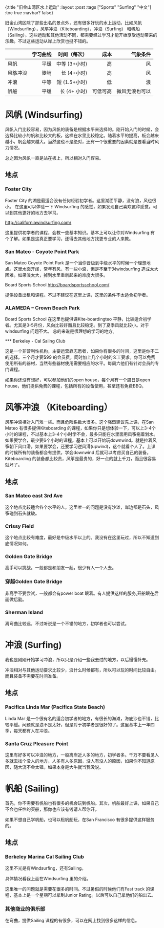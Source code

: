 {:title "旧金山湾区水上运动"
 :layout :post
 :tags ["Sports" "Surfing" "中文"]
 :toc true
 :navbar? false}

旧金山湾区除了那些出名的景点外，还有很多好玩的水上运动。比如风帆（Windsurfing），风筝冲浪（Kiteboarding），冲浪（Surfing） 和帆船（Sailing）。这些运动和其他活动不同，都需要经过学习才能开始享受运动带来的乐趣。不过这些运动从岸上欣赏也挺不错的。

|  | 学习曲线 | 时间（每次）   | 成本     | 气象条件       |
| :-- | --: | --: | --: | --: |
| 风帆     | 平缓     | 中等 (3+小时) | 高       | 风             |
| 风筝冲浪 | 陡峭     | 长 (4+小时)   | 高       | 风             |
| 冲浪     | 中等     | 短 (1.5+小时) | 低       | 浪             |
| 帆船     | 平缓     | 长 (4+ 小时)  | 可低可高 | 微风无浪也可以 |


# 风帆 (Windsurfing)

风帆入门比较容易，因为风帆的装备是根据水平来选择的。刚开始入门的时候，会选择比较小的帆和比较大的板，这样在水里比较稳定。随着水平的提高，板会越来越小，帆会越来越大。当然这也不是绝对，还有一个很重要的因素就是要看当时风力情况。

总之因为风帆一直是站在板上，所以相对入门容易。

## 地点
### Foster City

Foster City 的湖是最适合没有任何经验初学者。这里湖面平静，没有浪，风也很小。 在这里可以体验一下 Windsurfing 的感觉，如果发现自己喜欢这种感觉，可以到其他更好的地方去学习。

http://californiawindsurfing.com/

这里提供初学者的课程，会教一些基本知识。基本上可以让你对Windsurfing 有个了解。如果是这真正要学习，还得去其他地方找更专业的人来教。

### San Mateo - Coyote Point Park

San Mateo Coyote Point Park 是一个当你晋级到中级水平的时候一个理想地点。这里水面开阔，常年有风，有一些小浪，但是不至于对windsurfing 造成太大困难。如果浪太大，掉到水里重新起来的难度大很多。

Board Sports School http://boardsportsschool.com/ 

提供设备出租和课程。不过不建议在这里上课，这里的条件不太适合初学者。

### ALAMEDA – Crown Beach Park 

Board Sports School 在这里也提供课Kite-boardingteo 平静，比较适合初学者。尤其是3-5月份，风向比较好而且比较稳定。到了夏季风就比较小。对于windsurfing 问题不大。 总的来说是很理想的学习的地方。

*** Berkeley - Cal Saling Club

这是一个非营利性机构，主要运营靠志愿者，如果你有很多的时间，这里是你不二的选择。三个月才要$99 的会员费，同时加上几个小时的义工要求。你可以免费使用所有的器材，当然有些器材使用需要相应的水平。每周六他们有针对会员的专门课程。

如果你还没有想好，可以参加他们的open house，每个月有一个周日是open house，他们提供免费的课程，包括所有的设备使用，甚至还有免费BBQ。

# 风筝冲浪 （Kiteboarding）

风筝冲浪相对入门难一些。而且危险系数大很多。这个强烈建议先上课，在San Mateo 有很多提供Kiteboarding 的课程，如果你只是想体验一下，可以上3-4个小时的课程，不过基本上3-4个小时学不会，最多只能在水里面用风筝拖着划水。如果要学会，最少要6个小时的课程。基本上可以开始玩downwind。就是拉着风筝朝下风口滑。如果要学会，还要学习逆风滑(upwind)，这个就看个人了。上课的时候所有的装备都会有提供，学会downwind 后就可以考虑买自己的装备。Kiteboarding 的装备都比较贵，风筝是最贵的，好一点的就上千刀，而且很容易就坏了。

## 地点

### San Mateo east 3rd Ave

这个地点比较适合各个水平的人。这里唯一的问题是没有沙滩，岸边都是石头，风筝碰到石头就破。

### Crissy Field

这个地点比较有难度，最好是中级水平以上的。我没有在这里玩过，所以不知道到底情况如何。

### Golden Gate Bridge

高手可以挑战。一般都是和朋友一起，很少有人一个人去。

### 穿越Golden Gate Bridge

非高手不要尝试，一般都会有power boat 跟着。有人提供这样的服务,开船跟在后面做后勤。

### Sherman Island

离弯曲比较远，不过听说是一个不错的地方，初学者也可以尝试。


# 冲浪 (Surfing)

我也是刚刚开始学习冲浪，所以只是介绍一些我去过的地方，以后慢慢补充。

冲浪相对与其他运动要求比较少，浪什么时候都有，所以可以玩的时间比较自由。而且装备不需要花时间准备。

## 地点

### Pacifica Linda Mar (Pacifica State Beach)

Linda Mar 是一个很有名的适合初学者的地方，有很长的海滩，海底沙也不错，比较平缓。问题就是浪不是太好，但是对于初学者是很好的了。这里基本上一年四季，每天都有人在冲浪。

### Santa Cruz Pleasure Point

这里有好多可以冲浪的地方，一般离岸近人多的地方，初学者多。千万不要看见人多就去找个没人的地方，人多有人多原因，没人有没人的原因，如果你不知道原因，随大流不会太错。如果本身是大牛就当我没说。

# 帆船 (Sailing)

首先，你不需要有帆船也有很多的机会玩到帆船。其次，帆船最好上课，如果自己不会也任性的买船，那你也应该有钱请人帮你开。

如果不想自己学帆船，也可以租帆船玩，在San Francisco 有很多提供这样服务的。

## 地点

### Berkeley Marina Cal Sailing Club

这里不光是有Windsurfing，还有Sailing。

具体情况看我上面在Windsurfing 里的介绍。

这里唯一的问题就是需要花很多的时间。不过暑假的时候他们有Fast track 的课程，基本上是一个星期可以拿到Junior Rating。以后可以自己拿他们的船出去。

### 其他商业的俱乐部

在弯曲，提供Sailing 课程的有很多，可以在网上找到很多这样的信息。
